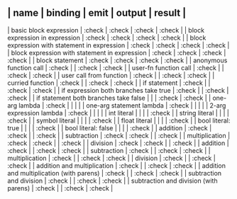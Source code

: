 | name                                          | binding | emit   | output | result |
--------------------------------------------------------------------------------------
| basic block expression                        | :check | :check | :check | :check |
| block expression in expression                | :check | :check | :check | :check |
| block expression with statement in expression | :check | :check | :check | :check |
| block expression with statement in expression | :check | :check | :check | :check |
| block statement                               | :check | :check | :check | :check |
| anonymous function call                       | :check |        | :check | :check |
| user-fn function call                         | :check |        | :check | :check |
| user call from function                       | :check |        | :check | :check |
| curried function                              | :check |        | :check | :check |
| if statement                                  | :check |        | :check | :check |
| if expression both branches take true         | :check |        | :check | :check |
| if statement both branches take false         |        |        | :check | :check |
| one-arg lambda                                | :check |        |        |        |
| one-arg statement lambda                      | :check |        |        |        |
| 2-arg expression lambda                       | :check |        |        |        |
| int literal                                   |        |        |        | :check |
| string literal                                |        |        |        | :check |
| symbol literal                                |        |        |        | :check |
| float literal                                 |        |        |        | :check |
| bool literal: true                            |        |        |        | :check |
| bool literal: false                           |        |        |        | :check |
| addition                                      | :check | :check |        | :check |
| subtraction                                   | :check | :check |        | :check |
| multiplication                                | :check | :check |        | :check |
| division                                      | :check | :check |        | :check |
| addition                                      | :check |        | :check | :check |
| subtraction                                   | :check |        | :check | :check |
| multiplication                                | :check |        | :check | :check |
| division                                      | :check |        | :check | :check |
| addition and multiplication                   | :check |        | :check | :check |
| addition and multiplication (with parens)     | :check |        | :check | :check |
| subtraction and division                      | :check |        | :check | :check |
| subtraction and division (with parens)        | :check |        | :check | :check |
